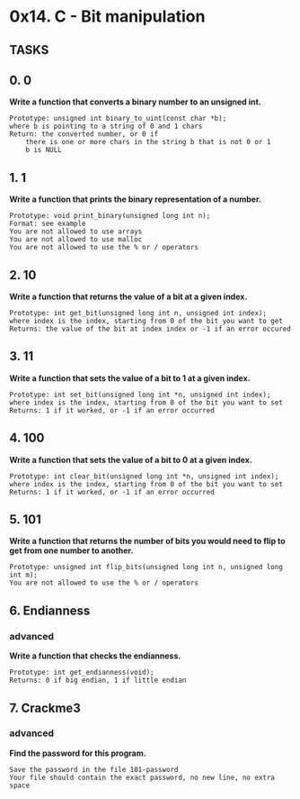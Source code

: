 # 0x14. C - Bit manipulation

## TASKS

## 0. 0

**Write a function that converts a binary number to an unsigned int.**

    Prototype: unsigned int binary_to_uint(const char *b);
    where b is pointing to a string of 0 and 1 chars
    Return: the converted number, or 0 if
        there is one or more chars in the string b that is not 0 or 1
        b is NULL

## 1. 1

**Write a function that prints the binary representation of a number.**

    Prototype: void print_binary(unsigned long int n);
    Format: see example
    You are not allowed to use arrays
    You are not allowed to use malloc
    You are not allowed to use the % or / operators


## 2. 10

**Write a function that returns the value of a bit at a given index.**

    Prototype: int get_bit(unsigned long int n, unsigned int index);
    where index is the index, starting from 0 of the bit you want to get
    Returns: the value of the bit at index index or -1 if an error occured


## 3. 11

**Write a function that sets the value of a bit to 1 at a given index.**

    Prototype: int set_bit(unsigned long int *n, unsigned int index);
    where index is the index, starting from 0 of the bit you want to set
    Returns: 1 if it worked, or -1 if an error occurred


## 4. 100

**Write a function that sets the value of a bit to 0 at a given index.**

    Prototype: int clear_bit(unsigned long int *n, unsigned int index);
    where index is the index, starting from 0 of the bit you want to set
    Returns: 1 if it worked, or -1 if an error occurred


## 5. 101

**Write a function that returns the number of bits you would need to flip to get from one number to another.**

    Prototype: unsigned int flip_bits(unsigned long int n, unsigned long int m);
    You are not allowed to use the % or / operators


## 6. Endianness
### advanced

**Write a function that checks the endianness.**

    Prototype: int get_endianness(void);
    Returns: 0 if big endian, 1 if little endian


## 7. Crackme3
### advanced

**Find the password for this program.**

    Save the password in the file 101-password
    Your file should contain the exact password, no new line, no extra space
